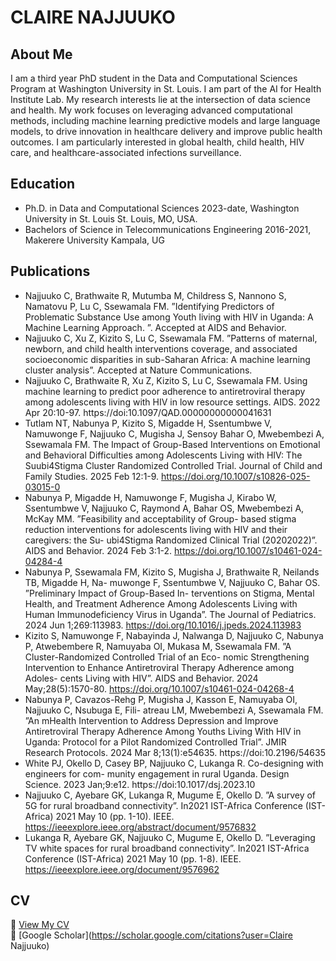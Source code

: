 # CLAIRE NAJJUUKO

## About Me
I am a third year PhD student in the Data and Computational Sciences Program at Washington University in St. Louis. I am part of the AI for Health Institute Lab. My research interests lie at the intersection of data science and health. My work focuses on leveraging advanced computational methods, including machine learning predictive models and large language models, to drive innovation in healthcare delivery and improve public health outcomes. I am particularly interested in global health, child health, HIV care, and healthcare-associated infections surveillance.

## Education
- Ph.D. in Data and Computational Sciences 2023-date, Washington University in St. Louis St. Louis, MO, USA.
- Bachelors of Science in Telecommunications Engineering 2016-2021, Makerere University Kampala, UG

## Publications
- Najjuuko C, Brathwaite R, Mutumba M, Childress S, Nannono S, Namatovu P, Lu C, Ssewamala FM. ”Identifying Predictors of Problematic Substance Use among Youth living with HIV in Uganda: A Machine Learning Approach.
”. Accepted at AIDS and Behavior.
- Najjuuko C, Xu Z, Kizito S, Lu C, Ssewamala FM. ”Patterns of maternal, newborn, and child
health interventions coverage, and associated socioeconomic disparities in sub-Saharan Africa: A
machine learning cluster analysis”. Accepted at Nature Communications. 
- Najjuuko C, Brathwaite R, Xu Z, Kizito S, Lu C, Ssewamala FM. Using machine learning to
predict poor adherence to antiretroviral therapy among adolescents living with HIV in low resource
settings. AIDS. 2022 Apr 20:10-97. https://doi:10.1097/QAD.00000000000041631
- Tutlam NT, Nabunya P, Kizito S, Migadde H, Ssentumbwe V, Namuwonge F, Najjuuko C, Mugisha
J, Sensoy Bahar O, Mwebembezi A, Ssewamala FM. The Impact of Group-Based Interventions
on Emotional and Behavioral Difficulties among Adolescents Living with HIV: The Suubi4Stigma
Cluster Randomized Controlled Trial. Journal of Child and Family Studies. 2025 Feb 12:1-9.
https://doi.org/10.1007/s10826-025-03015-0
- Nabunya P, Migadde H, Namuwonge F, Mugisha J, Kirabo W, Ssentumbwe V, Najjuuko C,
Raymond A, Bahar OS, Mwebembezi A, McKay MM. ”Feasibility and acceptability of Group-
based stigma reduction interventions for adolescents living with HIV and their caregivers: the Su-
ubi4Stigma Randomized Clinical Trial (20202022)”. AIDS and Behavior. 2024 Feb 3:1-2. https://doi.org/10.1007/s10461-024-04284-4
- Nabunya P, Ssewamala FM, Kizito S, Mugisha J, Brathwaite R, Neilands TB, Migadde H, Na-
muwonge F, Ssentumbwe V, Najjuuko C, Bahar OS. ”Preliminary Impact of Group-Based In-
terventions on Stigma, Mental Health, and Treatment Adherence Among Adolescents Living with
Human Immunodeficiency Virus in Uganda”. The Journal of Pediatrics. 2024 Jun 1;269:113983.
https://doi.org/10.1016/j.jpeds.2024.113983
- Kizito S, Namuwonge F, Nabayinda J, Nalwanga D, Najjuuko C, Nabunya P, Atwebembere R,
Namuyaba OI, Mukasa M, Ssewamala FM. ”A Cluster-Randomized Controlled Trial of an Eco-
nomic Strengthening Intervention to Enhance Antiretroviral Therapy Adherence among Adoles-
cents Living with HIV”. AIDS and Behavior. 2024 May;28(5):1570-80. https://doi.org/10.1007/s10461-024-04268-4
- Nabunya P, Cavazos-Rehg P, Mugisha J, Kasson E, Namuyaba OI, Najjuuko C, Nsubuga E, Fili-
atreau LM, Mwebembezi A, Ssewamala FM. ”An mHealth Intervention to Address Depression and
Improve Antiretroviral Therapy Adherence Among Youths Living With HIV in Uganda: Protocol
for a Pilot Randomized Controlled Trial”. JMIR Research Protocols. 2024 Mar 8;13(1):e54635.
https://doi:10.2196/54635
- White PJ, Okello D, Casey BP, Najjuuko C, Lukanga R. Co-designing with engineers for com-
munity engagement in rural Uganda. Design Science. 2023 Jan;9:e12. https://doi:10.1017/dsj.2023.10
- Najjuuko C, Ayebare GK, Lukanga R, Mugume E, Okello D. ”A survey of 5G for rural broadband
connectivity”. In2021 IST-Africa Conference (IST-Africa) 2021 May 10 (pp. 1-10). IEEE. https://ieeexplore.ieee.org/abstract/document/9576832
- Lukanga R, Ayebare GK, Najjuuko C, Mugume E, Okello D. ”Leveraging TV white spaces for
rural broadband connectivity”. In2021 IST-Africa Conference (IST-Africa) 2021 May 10 (pp. 1-8).
IEEE. https://ieeexplore.ieee.org/document/9576962

## CV
📄 [View My CV](CV_ClaireNajjuuko.pdf)  
🔬 [Google Scholar](https://scholar.google.com/citations?user=Claire Najjuuko)



